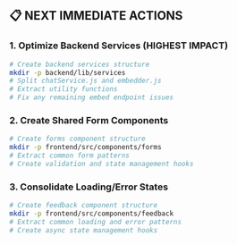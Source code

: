 

## 📋 NEXT IMMEDIATE ACTIONS

### 1. **Optimize Backend Services (HIGHEST IMPACT)**
```bash
# Create backend services structure
mkdir -p backend/lib/services
# Split chatService.js and embedder.js
# Extract utility functions
# Fix any remaining embed endpoint issues
```

### 2. **Create Shared Form Components**
```bash
# Create forms component structure
mkdir -p frontend/src/components/forms
# Extract common form patterns
# Create validation and state management hooks
```

### 3. **Consolidate Loading/Error States**
```bash
# Create feedback component structure
mkdir -p frontend/src/components/feedback
# Extract common loading and error patterns
# Create async state management hooks
```


